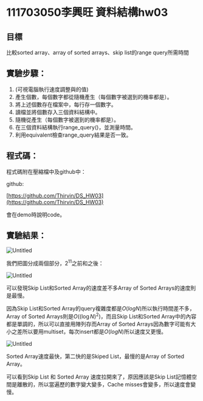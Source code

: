 # 111703050李興旺 資料結構hw03

## **目標**

比較sorted array、array of sorted arrays、skip list的range query所需時間

## **實驗步驟：**

1. (可視電腦執行速度調整與的值)
2. 產生個數，每個數字都從隨機產生（每個數字被選到的機率都是）。
3. 將上述個數存在檔案中，每行存一個數字。
4. 讀檔並將個數存入三個資料結構中。
5. 隨機從產生（每個數字被選到的機率都是）。
6. 在三個資料結構執行range_query()，並測量時間。
7. 利用equivalent檢查range_query結果是否一致。

## 程式碼：

程式碼附在壓縮檔中及github中：

github:

[https://github.com/Thirvin/DS_HW03](https://github.com/Thirvin/DS_HW03)

會在demo時說明code。

## 實驗結果：

![Untitled](111703050%E6%9D%8E%E8%88%88%E6%97%BA%20%E8%B3%87%E6%96%99%E7%B5%90%E6%A7%8Bhw03%208f9338bb7fe14841aeda66f0ea15b733/Untitled.png)

我們把圖分成兩個部分，$2^{11}$之前和之後：

![Untitled](111703050%E6%9D%8E%E8%88%88%E6%97%BA%20%E8%B3%87%E6%96%99%E7%B5%90%E6%A7%8Bhw03%208f9338bb7fe14841aeda66f0ea15b733/Untitled%201.png)

可以發現Skip List和Sorted Array的速度差不多Array of Sorted Arrays的速度則是最慢。

因為Skip List和Sorted Array的query複雜度都是$O(logN)$所以執行時間差不多，Array of Sorted Arrays則是$O((\log N)^2)$，而且Skip List和Sorted Array中的內容都是單調的，所以可以直接用陣列存而Array of Sorted Arrays因為數字可能有大小之差所以要用multiset，每次insert都是$O(logN)$所以速度又更慢。

![Untitled](111703050%E6%9D%8E%E8%88%88%E6%97%BA%20%E8%B3%87%E6%96%99%E7%B5%90%E6%A7%8Bhw03%208f9338bb7fe14841aeda66f0ea15b733/Untitled%202.png)

Sorted Array速度最快，第二快的是Skiped List，最慢的是Array of Sorted Array。

可以看到Skip List 和 Sorted Array 速度拉開來了，原因應該是Skip List記憶體空間是離散的，所以當遍歷的數字變大變多，Cache misses會變多，所以速度會變慢。